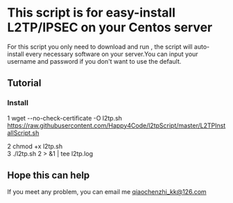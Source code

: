 # This script is for easy-install L2TP/IPSEC on your **Centos** server

For this script you only need to download and run , the script will auto-install every necessary software on
your server.You can input your username and password if you don't want to use the default.

## Tutorial

### Install
1 wget --no-check-certificate -O l2tp.sh https://raw.githubusercontent.com/Happy4Code/l2tpScript/master/L2TPInstallScript.sh

2 chmod +x l2tp.sh  
3 ./l2tp.sh  2 > &1 | tee l2tp.log

## Hope this can help
If you meet any problem, you can email me qiaochenzhi_kk@126.com

